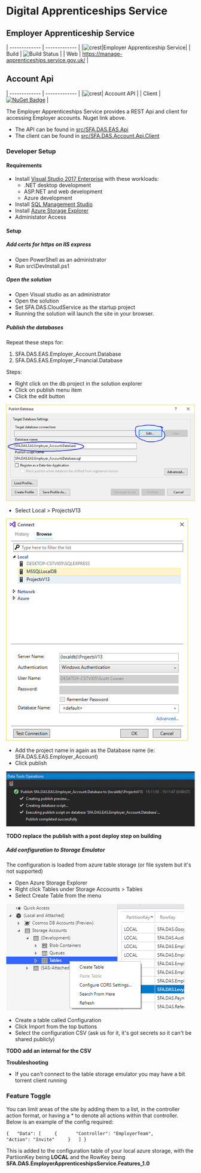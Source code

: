 # Digital Apprenticeships Service

## Employer Apprenticeship Service

| ------------- | ------------- |
|![crest](https://assets.publishing.service.gov.uk/government/assets/crests/org_crest_27px-916806dcf065e7273830577de490d5c7c42f36ddec83e907efe62086785f24fb.png)|Employer Apprenticeship Service|
| Build | ![Build Status](https://sfa-gov-uk.visualstudio.com/_apis/public/build/definitions/c39e0c0b-7aff-4606-b160-3566f3bbce23/101/badge) |
| Web  | https://manage-apprenticeships.service.gov.uk/  |

## Account Api

| ------------- | ------------- |
|![crest](https://assets.publishing.service.gov.uk/government/assets/crests/org_crest_27px-916806dcf065e7273830577de490d5c7c42f36ddec83e907efe62086785f24fb.png)| Account API |
| Client  | [![NuGet Badge](https://buildstats.info/nuget/SFA.DAS.Account.Api.Client)](https://www.nuget.org/packages/SFA.DAS.Account.Api.Client)  |


The Employer Apprenticeships Service provides a REST Api and client for accessing Employer accounts. Nuget link above.

* The API can be found in [src/SFA.DAS.EAS.Api](src/SFA.DAS.EAS.Api)
* The client can be found in [src/SFA.DAS.Account.Api.Client](src/SFA.DAS.Account.Api.Client)

### Developer Setup

#### Requirements

- Install [Visual Studio 2017 Enterprise](https://www.visualstudio.com/downloads/) with these workloads:
    - .NET desktop development
    - ASP.NET and web development
    - Azure development
- Install [SQL Management Studio](https://docs.microsoft.com/en-us/sql/ssms/download-sql-server-management-studio-ssms)
- Install [Azure Storage Explorer](http://storageexplorer.com/)
- Administator Access

#### Setup

##### Add certs for https on IIS express

- Open PowerShell as an administrator
- Run src\DevInstall.ps1

##### Open the solution

- Open Visual studio as an administrator
- Open the solution
- Set SFA.DAS.CloudService as the startup project
- Running the solution will launch the site in your browser.

##### Publish the databases

Repeat these steps for:

1. SFA.DAS.EAS.Employer_Account.Database
2. SFA.DAS.EAS.Employer_Financial.Database

Steps:

* Right click on the db project in the solution explorer
* Click on publish menu item
* Click the edit button

![Click the edit button](/docs/img/db1.PNG)

* Select Local > ProjectsV13

![Select Local > ProjectsV13](/docs/img/db2.PNG)

* Add the project name in again as the Database name (ie: SFA.DAS.EAS.Employer_Account)
* Click publish

![Select Local > ProjectsV13](/docs/img/db3.PNG)

**TODO replace the publish with a post deploy step on building**

##### Add configuration to Storage Emulator

The configuration is loaded from azure table storage (or file system but it's not supported)

* Open Azure Storage Explorer
* Right click Tables under Storage Accounts > Tables
* Select Create Table from the menu

![right click on Development Tables](/docs/img/config1.PNG)

* Create a table called Configuration
* Click Import from the top buttons
* Select the configuration CSV (ask us for it, it's got secrets so it can't be shared publicly)

**TODO add an internal for the CSV**

**Troubleshooting**

- If you can't connect to the table storage emulator you may have a bit torrent client running

### Feature Toggle

You can limit areas of the site by adding them to a list, in the controller action format, or having a * to denote all actions within that controller. Below is an example of the config required:

```
{   "Data": [     {       "Controller": "EmployerTeam",       "Action": "Invite"     }   ] }
```
This is added to the configuration table of your local azure storage, with the PartiionKey being **LOCAL** and the RowKey being **SFA.DAS.EmployerApprenticeshipsService.Features_1.0**